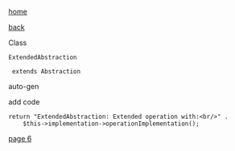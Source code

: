 [home](./page01.md)

[back](./page04.md)

Class
```
ExtendedAbstraction
```

```
 extends Abstraction
```

auto-gen

add code
```
return "ExtendedAbstraction: Extended operation with:<br/>" .
    $this->implementation->operationImplementation();
```

[page 6](./page06.md)
